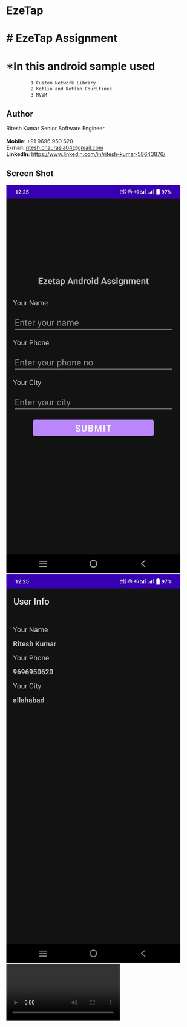 # EzeTap 

# # EzeTap Assignment
  # *In this android sample used
             1 Custom Network Library
             2 Kotlin and Kotlin Couritines
             3 MVVM
   
  ## Author
  
  Ritesh Kumar 
  Senior Software Engineer  
  <br>
  **Mobile**: +91 9696 950 620  
  **E-mail**: ritesh.chaurasia04@gmail.com  
  **LinkedIn**: https://www.linkedin.com/in/ritesh-kumar-58643876/

   ## Screen Shot
  ![Alt text](https://github.com/RiteshKk/EzeTap/blob/master/WhatsApp%20Image%202023-01-05%20at%2012.25.56%20PM%20(1).jpeg?raw=true "Home Screen")
  ![Alt text](https://github.com/RiteshKk/EzeTap/blob/master/WhatsApp%20Image%202023-01-05%20at%2012.25.56%20PM.jpeg?raw=true "User Info Screen")
  ![Alt text](https://github.com/RiteshKk/EzeTap/blob/master/WhatsApp%20Video%202023-01-05%20at%2012.21.15%20PM.mp4 "Video Sample")
 
